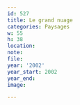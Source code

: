 ```yaml
---
id: 527
title: Le grand nuage
categories: Paysages
w: 55
h: 38
location:
note:
file:
year: '2002'
year_start: 2002
year_end:
image:

---
```

